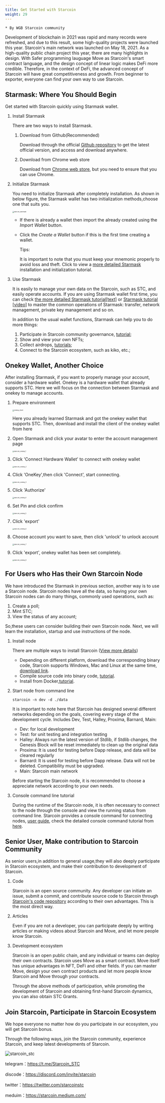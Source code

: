 ```yaml
---
title: Get Started with Starcoin 
weight: 29
---
```


~~~
* By WGB Starcoin community 
~~~



Development of blockchain in 2021 was rapid and many records were refreshed, and due to this result, some high-quality projects were launched this year. Starcoin's main network was launched on May 18, 2021. As a high-quality public chain project this year, there are many highlights in design. With Safer programming lauguage Move as Starcoin's smart contract language, and the design concept of linear logic makes DeFi more credible. Therefore, in the context of DeFi, the advanced concept of Starcoin will have great competitiveness and growth. From beginner to exporter, everyone can find your own way to use Starcoin.

## Starmask: Where You Should Begin

Get started with Starcoin quickly using Starmask wallet.

1. Install Starmask

   There are two ways to install Starmask.

   1. Download from Github(Recommended)

      Download through the official [Github repository](https://github.com/starcoinorg/starmask-extension/releases) to get the latest official version, and access and download anywhere.

   2. Download from Chrome web store

      Download from [Chrome web store](https://chrome.google.com/webstore/detail/starmask/mfhbebgoclkghebffdldpobeajmbecfk/related), but you need to ensure that you can use Chrome.

2. Initialize Starmask

   You need to initialize Starmask after completely installation. As shown in below figure, the Starmask wallet has two initialization methods,choose one that suits you.

   <img src="https://tva1.sinaimg.cn/large/008i3skNly1gxor8ncgjaj30s40hmaam.jpg" alt="starcoin_starmask" style="zoom:33%;" />

   - If there is already a wallet then import the already created using the *Import Wallet* button.

   - Click the *Create a Wallet* button if this is the first time creating a wallet.

     Tips:

     It is important to note that you must keep your mnemonic properly to avoid loss and theft. Click to view a [more detailed Starmask](https://github.com/starcoinorg/starmask-extension/blob/main/docs/en/how-to-install.md) installation and initialization tutorial.

3. Use Starmask

   It is easily to manage your own data on the Starcoin, such as STC, and easily operate accounts. If you are using Starmask wallet first time, you can check [the more detailed Starmask tutorial[text]](https://github.com/starcoinorg/starmask-extension/blob/main/docs/en/how-to-use.md) or [Starmask tutorial [video]](https://www.youtube.com/watch?v=VA1uVLmzuhQ) to master the common operations of Starmask: transfer, network management, private key management and so on.

   In addition to the usual wallet functions, Starmask can help you to do  more things:

   1. Participate in Starcoin community governance, [tutorial](https://www.youtube.com/watch?v=ut4WjdPDHrs);
   2. Show and view your own NFTs;
   3. Collect airdrops, [tutorials](https://www.youtube.com/watch?v=6wmABlTyg7E);
   4. Connect to the Starcoin ecosystem, such as kiko, etc.;

## Onekey Wallet, Another Choice

After installing Starmask, if you want to properly manage your account, consider a hardware wallet. Onekey is a hardware wallet that already supports STC. Here we will focus on the connection between Starmask and onekey to manage accounts.

1. Prepare environment

   <img src="https://tva1.sinaimg.cn/large/008i3skNly1gxotwg1j1kj315h0u0juf.jpg" alt="onekey_client" style="zoom:33%;" />

   Here you already learned Starmask and got the onekey wallet that supports STC. Then, download and install the client of the onekey wallet from here

2. Open Starmask and click your avatar to enter the account management page

   <img src="https://tva1.sinaimg.cn/large/008i3skNly1gxoticum59j30oa13sab3.jpg" alt="starcoin_onekey_1" style="zoom:33%;" />

3. Click 'Connect Hardware Wallet' to connect with onekey wallet

   <img src="https://tva1.sinaimg.cn/large/008i3skNly1gxotkgka06j30nw14wgns.jpg" alt="starcoin_onekey_2" style="zoom:33%;" />

4. Click 'OneKey',then click 'Connect', start connecting.

   <img src="https://tva1.sinaimg.cn/large/008i3skNly1gxotl3kzjtj312j0u0abl.jpg" alt="starcoin_onekey_3" style="zoom:33%;" />

   

5. Click  'Authorize'

   <img src="https://tva1.sinaimg.cn/large/008i3skNly1gxotps5yo9j31lx0u0js7.jpg" alt="starcoin_onekey_4" style="zoom:33%;" />

6. Set Pin and click confirm

   <img src="https://tva1.sinaimg.cn/large/008i3skNly1gxotollny6j31hy0u0dhb.jpg" alt="starcoin_onekey_5" style="zoom:33%;" />

   

7. Click 'export'

   <img src="https://tva1.sinaimg.cn/large/008i3skNly1gxotpfxt5uj31gi0u075s.jpg" alt="starcoin_onekey_6" style="zoom:33%;" />

8. Choose account you want to save, then click 'unlock' to unlock account

    <img src="https://tva1.sinaimg.cn/large/008i3skNly1gxotqctu7wj315u0u0jt5.jpg" alt="starcoin_onekey_7" style="zoom:33%;" />

9. Click 'export', onekey wallet has been set completely. 

   <img src="https://tva1.sinaimg.cn/large/008i3skNly1gxots0g6h5j31ho0u0jsg.jpg" alt="starcoin_onekey_8" style="zoom:33%;" />





## For Users who Has their Own Starcoin Node

We have introduced the Starmask in previous section, another way is to use a Starcoin node. Starcoin nodes have all the data, so having your own Starcoin nodes can do many things, commonly used operations, such as:

1. Create a poll;
2. Mint STC;
3. View the status of any account;

So,these users can consider building their own Starcoin node. Next, we will learn the installation, startup and use instructions of the node.

1. Install node

   There are multiple ways to install Starcoin ([View more details](https://starcoin.org/zh/developer/setup/install/))

   - Depending on different platform, download the corresponding binary code, Starcoin supports Windows, Mac and Linux at the same time, [download link](https://github.com/starcoinorg/starcoin/releases).
   - Compile source code into binary code, [tutorial](https://starcoin.org/zh/developer/setup/build/).
   - Install from Docker,[tutorial](https://starcoin.org/zh/developer/setup/run_by_docker/).

2. Start node from command line

   ```Shell
   starcoin -n dev -d ./data
   ```

   It is important to note here that Starcoin has designed several different networks depending on the goals, covering every stage of the development cycle. Includes Dev, Test, Halley, Proxima, Barnard, Main:

   - Dev: for local development
   - Test: for unit testing and integration testing
   - Halley: Always run the latest version of Stdlib, if Stdlib changes, the Genesis Block will be reset immediately to clean up the original data
   - Proxima: It is used for testing before Dapp release, and data will be cleared regularly
   - Barnard: It is used for testing before Dapp release. Data will not be deleted. Compatibility must be upgraded.
   - Main: Starcoin main network

   Before starting the Starcoin node, it is recommended to choose a appreciate network according to your own needs.

3. Console command line tutorial

   During the runtime of the Starcoin node, it is often necessary to connect to the node through the console and view the running status from command line. Starcoin provides a console command for connecting nodes, [user guide](https://starcoin.org/zh/developer/cli/console/), check the detailed console command tutorial from [here](https://starcoin.org/zh/developer/cli/).



## Senior User, Make contribution to Starcoin Community

As senior users,in addition to general usage,they will also deeply participate in Starcoin ecosystem, and make their contribution to development of Starcoin.

1. Code

   Starcoin is an open source community. Any developer can initiate an issue, submit a commit, and contribute source code to Starcoin through [Starcoin's code repository](https://github.com/starcoinorg) according to their own advantages. This is the most direct way.

2. Articles

   Even if you are not a developer, you can participate deeply by writing articles or making videos about Starcoin and Move, and let more people know Starcoin.

3. Development ecosystem

   Starcoin is an open public chain, and any individual or teams can deploy their own contracts. Starcoin uses Move as a smart contract. Move itself has unique advantages in NFT, DeFi and other fields. If you can master Move, design your own contract products and let more people know Starcoin and Move through your contracts.

   Through the above methods of participation, while promoting the development of Starcoin and obtaining first-hand Starcoin dynamics, you can also obtain STC Grants.

## Join Starcoin, Participate in Starcoin Ecosystem

We hope everyone no matter how do you participate in our ecosystem, you will get Starcoin bonus.

Through the following ways, join the Starcoin community, experience Starcoin, and keep latest developments of Starcoin. 

![starcoin_stc](https://tva1.sinaimg.cn/large/008i3skNly1gxovxqmamgj309k0e6q2z.jpg)

telegram：https://t.me/Starcoin_STC

discode：https://discord.com/invite/starcoin

twitter：https://twitter.com/starcoinstc

meduim：https://starcoin.medium.com/
